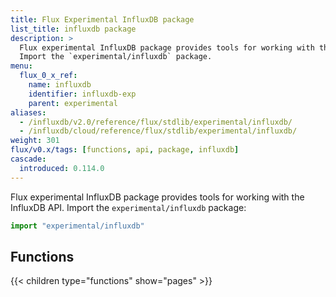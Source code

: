 ```yaml
---
title: Flux Experimental InfluxDB package
list_title: influxdb package
description: >
  Flux experimental InfluxDB package provides tools for working with the InfluxDB API.
  Import the `experimental/influxdb` package.
menu:
  flux_0_x_ref:
    name: influxdb
    identifier: influxdb-exp
    parent: experimental
aliases:
  - /influxdb/v2.0/reference/flux/stdlib/experimental/influxdb/
  - /influxdb/cloud/reference/flux/stdlib/experimental/influxdb/
weight: 301
flux/v0.x/tags: [functions, api, package, influxdb]
cascade:
  introduced: 0.114.0
---
```


Flux experimental InfluxDB package provides tools for working with the InfluxDB API.
Import the `experimental/influxdb` package:

```js
import "experimental/influxdb"
```

## Functions
{{< children type="functions" show="pages" >}}
